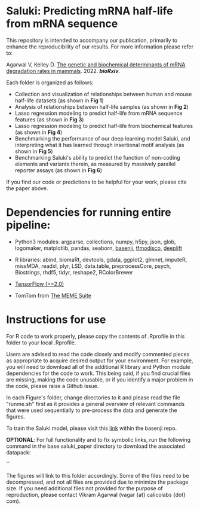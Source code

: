 # Saluki: Predicting mRNA half-life from mRNA sequence

This repository is intended to accompany our publication, primarily to enhance the reproducibility of our results. For more information please refer to:

Agarwal V, Kelley D. [The genetic and biochemical determinants of mRNA degradation rates in mammals](). 2022. **_bioRxiv_**.

Each folder is organized as follows:

* Collection and visualization of relationships between human and mouse half-life datasets (as shown in **Fig 1**)
* Analysis of relationships between half-life samples (as shown in **Fig 2**)
* Lasso regression modeling to predict half-life from mRNA sequence features (as shown in **Fig 3**)
* Lasso regression modeling to predict half-life from biochemical features (as shown in **Fig 4**)
* Benchmarking the performance of our deep learning model Saluki, and interpreting what it has learned through insertional motif analysis (as shown in **Fig 5**)
* Benchmarking Saluki's ability to predict the function of non-coding elements and variants therein, as measured by massively parallel reporter assays (as shown in **Fig 6**)

If you find our code or predictions to be helpful for your work, please cite the paper above.

# Dependencies for running entire pipeline:
* Python3 modules: argparse, collections, numpy, h5py, json, glob, logomaker, matplotlib, pandas, seaborn, [basenji](https://github.com/calico/basenji), [tfmodisco](https://github.com/kundajelab/tfmodisco), [deeplift](https://github.com/kundajelab/deeplift)

* R libraries: abind, biomaRt, devtools, gdata, ggplot2, glmnet, imputeR, missMDA, readxl, plyr, LSD, data.table, preprocessCore, psych, Biostrings, rhdf5, tidyr, reshape2, RColorBrewer

* [TensorFlow (>=2.0)](https://www.tensorflow.org/install/)

* TomTom from [The MEME Suite](http://meme-suite.org/doc/download.html?man_type=web)

# Instructions for use

For R code to work properly, please copy the contents of .Rprofile in this folder to your local .Rprofile.

Users are advised to read the code closely and modify commented pieces as appropriate to acquire
desired output for your environment. For example, you will need to download all of the additional
R library and Python module dependencies for the code to work. This being said, if you find crucial
files are missing, making the code unusable, or if you identify a major problem in the code, please
raise a Github issue.

In each Figure's folder, change directories to it and please read the file "runme.sh" first as it provides a general overview of relevant commands that were used sequentially to pre-process the data and generate the figures.

To train the Saluki model, please visit this [link](https://github.com/calico/basenji/tree/master/manuscripts/saluki) within the basenji repo.

**OPTIONAL**: For full functionality and to fix symbolic links, run the following command in the base saluki_paper directory to download the associated datapack:

``

The figures will link to this folder accordingly. Some of the files need to be decompressed, and not all files are provided due to minimize the package size. If you need additional files not provided for the purpose of reproduction, please contact Vikram Agarwal (vagar {at} calicolabs {dot} com).
